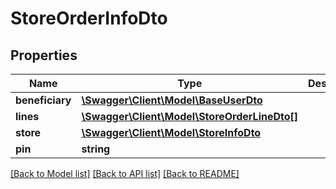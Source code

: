 # StoreOrderInfoDto

## Properties
Name | Type | Description | Notes
------------ | ------------- | ------------- | -------------
**beneficiary** | [**\Swagger\Client\Model\BaseUserDto**](BaseUserDto.md) |  | 
**lines** | [**\Swagger\Client\Model\StoreOrderLineDto[]**](StoreOrderLineDto.md) |  | [optional] 
**store** | [**\Swagger\Client\Model\StoreInfoDto**](StoreInfoDto.md) |  | [optional] 
**pin** | **string** |  | [optional] 

[[Back to Model list]](../README.md#documentation-for-models) [[Back to API list]](../README.md#documentation-for-api-endpoints) [[Back to README]](../README.md)


